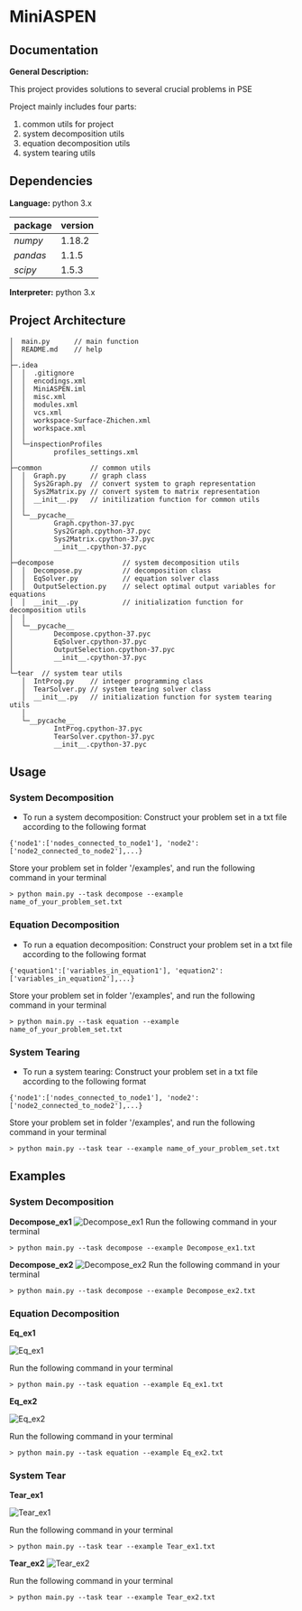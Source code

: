 # MiniASPEN

## Documentation

**General Description:**

This project provides solutions to several crucial problems in PSE

Project mainly includes four parts:
1. common utils for project
2. system decomposition utils
3. equation decomposition utils
4. system tearing utils

## Dependencies
**Language:**  python 3.x

package             | version       
------------------- | --------------
*numpy*|1.18.2
*pandas*|1.1.5
*scipy*|1.5.3


**Interpreter:**  python 3.x

## Project Architecture
```buildoutcfg
│  main.py      // main function
│  README.md    // help
│
├─.idea
│  │  .gitignore
│  │  encodings.xml
│  │  MiniASPEN.iml
│  │  misc.xml
│  │  modules.xml
│  │  vcs.xml
│  │  workspace-Surface-Zhichen.xml
│  │  workspace.xml
│  │
│  └─inspectionProfiles
│          profiles_settings.xml
│
├─common            // common utils
│  │  Graph.py      // graph class
│  │  Sys2Graph.py  // convert system to graph representation
│  │  Sys2Matrix.py // convert system to matrix representation
│  │  __init__.py   // initilization function for common utils
│  │
│  └─__pycache__
│          Graph.cpython-37.pyc
│          Sys2Graph.cpython-37.pyc
│          Sys2Matrix.cpython-37.pyc
│          __init__.cpython-37.pyc
│
├─decompose                 // system decomposition utils
│  │  Decompose.py          // decomposition class
│  │  EqSolver.py           // equation solver class
│  │  OutputSelection.py    // select optimal output variables for equations
│  │  __init__.py           // initialization function for decomposition utils
│  │
│  └─__pycache__
│          Decompose.cpython-37.pyc
│          EqSolver.cpython-37.pyc
│          OutputSelection.cpython-37.pyc
│          __init__.cpython-37.pyc
│
└─tear  // system tear utils
   │  IntProg.py    // integer programming class
   │  TearSolver.py // system tearing solver class
   │  __init__.py   // initialization function for system tearing utils
   │
   └─__pycache__
           IntProg.cpython-37.pyc
           TearSolver.cpython-37.pyc
           __init__.cpython-37.pyc
```

## Usage
### System Decomposition
- To run a system decomposition:
Construct your problem set in a txt file according to the following format
```
{'node1':['nodes_connected_to_node1'], 'node2':['node2_connected_to_node2'],...}
```
Store your problem set in folder '/examples', and run the following command in your terminal
```
> python main.py --task decompose --example name_of_your_problem_set.txt
```

### Equation Decomposition
- To run a equation decomposition:
Construct your problem set in a txt file according to the following format
```
{'equation1':['variables_in_equation1'], 'equation2':['variables_in_equation2'],...}
```
Store your problem set in folder '/examples', and run the following command in your terminal
```
> python main.py --task equation --example name_of_your_problem_set.txt
```

### System Tearing
- To run a system tearing:
Construct your problem set in a txt file according to the following format
```
{'node1':['nodes_connected_to_node1'], 'node2':['node2_connected_to_node2'],...}
```
Store your problem set in folder '/examples', and run the following command in your terminal
```
> python main.py --task tear --example name_of_your_problem_set.txt
```

## Examples
### System Decomposition
**Decompose_ex1**
![Decompose_ex1](./images/Decompose_ex1.jpg)
Run the following command in your terminal
```
> python main.py --task decompose --example Decompose_ex1.txt
```

**Decompose_ex2**
![Decompose_ex2](./images/Decompose_ex2.jpg)
Run the following command in your terminal
```
> python main.py --task decompose --example Decompose_ex2.txt
```

### Equation Decomposition
**Eq_ex1**

![Eq_ex1](./images/Eq_ex1.png)

Run the following command in your terminal
```
> python main.py --task equation --example Eq_ex1.txt
```

**Eq_ex2**

![Eq_ex2](./images/Eq_ex2.png)

Run the following command in your terminal
```
> python main.py --task equation --example Eq_ex2.txt
```

### System Tear
**Tear_ex1**

![Tear_ex1](./images/Tear_ex1.jpg)

Run the following command in your terminal
```
> python main.py --task tear --example Tear_ex1.txt
```

**Tear_ex2**
![Tear_ex2](./images/Tear_ex2.jpg)

Run the following command in your terminal
```
> python main.py --task tear --example Tear_ex2.txt
```
